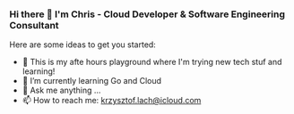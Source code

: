 ### Hi there 👋 I'm Chris - Cloud Developer & Software Engineering Consultant

Here are some ideas to get you started:

- 🔭 This is my afte hours playground where I'm trying new tech stuf and learning!
- 🌱 I’m currently learning Go and Cloud
- 💬 Ask me anything ...
- 📫 How to reach me: krzysztof.lach@icloud.com
